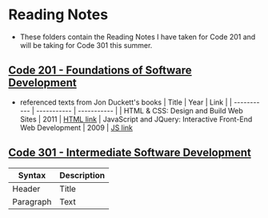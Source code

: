 # Reading Notes
- These folders contain the Reading Notes I have taken for Code 201 and will be taking for Code 301 this summer.

## [Code 201 - Foundations of Software Development](https://github.com/AnvayB/reading-notes/blob/main/Code%20201/201%20Notes%20Directory.md)
  - referenced texts from Jon Duckett's books
| Title | Year | Link |
| ----------- | ----------- | ----------- |
| HTML & CSS: Design and Build Web Sites | 2011 | [HTML link](https://www.amazon.com/HTML-CSS-Design-Build-Websites/dp/1118008189)
| JavaScript and JQuery: Interactive Front-End Web Development | 2009 | [JS link](https://www.amazon.com/JavaScript-JQuery-Interactive-Front-End-Development/dp/1118531647)

## [Code 301 - Intermediate Software Development](https://github.com/AnvayB/reading-notes/tree/main/Code%20301)

| Syntax      | Description |
| ----------- | ----------- |
| Header      | Title       |
| Paragraph   | Text        |
